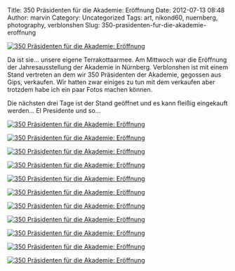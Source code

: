 Title: 350 Präsidenten für die Akademie: Eröffnung
Date: 2012-07-13 08:48
Author: marvin
Category: Uncategorized
Tags: art, nikond60, nuernberg, photography, verblonshen
Slug: 350-prasidenten-fur-die-akademie-eroffnung

[![350 Präsidenten für die Akademie:
Eröffnung](http://farm8.staticflickr.com/7137/7560607154_b02b416a6a_c.jpg)](http://www.flickr.com/photos/marvinxsteadfast/7560607154/ "350 Präsidenten für die Akademie: Eröffnung by marvinxsteadfast, on Flickr, via Patr")

Da ist sie... unsere eigene Terrakottaarmee. Am Mittwoch war die
Eröffnung der Jahresausstellung der Akademie in Nürnberg. Verblonshen
ist mit einem Stand vertreten an dem wir 350 Präsidenten der Akademie,
gegossen aus Gips, verkaufen. Wir hatten zwar einiges zu tun mit dem
verkaufen aber trotzdem habe ich ein paar Fotos machen können.

Die nächsten drei Tage ist der Stand geöffnet und es kann fleißig
eingekauft werden... El Presidente und so...

[![350 Präsidenten für die Akademie:
Eröffnung](http://farm8.staticflickr.com/7126/7560605418_1999005817_c.jpg)](http://www.flickr.com/photos/marvinxsteadfast/7560605418/ "350 Präsidenten für die Akademie: Eröffnung by marvinxsteadfast, on Flickr, via Patr")

[![350 Präsidenten für die Akademie:
Eröffnung](http://farm8.staticflickr.com/7249/7560604556_50ed5cd0cc_c.jpg)](http://www.flickr.com/photos/marvinxsteadfast/7560604556/ "350 Präsidenten für die Akademie: Eröffnung by marvinxsteadfast, on Flickr, via Patr")

[![350 Präsidenten für die Akademie:
Eröffnung](http://farm9.staticflickr.com/8167/7560603416_2059fda2d6_c.jpg)](http://www.flickr.com/photos/marvinxsteadfast/7560603416/ "350 Präsidenten für die Akademie: Eröffnung by marvinxsteadfast, on Flickr, via Patr")

[![350 Präsidenten für die Akademie:
Eröffnung](http://farm9.staticflickr.com/8026/7560601370_068ff4ff46_c.jpg)](http://www.flickr.com/photos/marvinxsteadfast/7560601370/ "350 Präsidenten für die Akademie: Eröffnung by marvinxsteadfast, on Flickr, via Patr")

[![350 Präsidenten für die Akademie:
Eröffnung](http://farm9.staticflickr.com/8141/7560602196_f7d9dc7b43_c.jpg)](http://www.flickr.com/photos/marvinxsteadfast/7560602196/ "350 Präsidenten für die Akademie: Eröffnung by marvinxsteadfast, on Flickr, via Patr")

[![350 Präsidenten für die Akademie:
Eröffnung](http://farm9.staticflickr.com/8430/7560599378_205583d9f6_c.jpg)](http://www.flickr.com/photos/marvinxsteadfast/7560599378/ "350 Präsidenten für die Akademie: Eröffnung by marvinxsteadfast, on Flickr, via Patr")

[![350 Präsidenten für die Akademie:
Eröffnung](http://farm9.staticflickr.com/8433/7560600472_d86c1fe9d6_c.jpg)](http://www.flickr.com/photos/marvinxsteadfast/7560600472/ "350 Präsidenten für die Akademie: Eröffnung by marvinxsteadfast, on Flickr, via Patr")

[![350 Präsidenten für die Akademie:
Eröffnung](http://farm8.staticflickr.com/7115/7560597372_60768590f5_c.jpg)](http://www.flickr.com/photos/marvinxsteadfast/7560597372/ "350 Präsidenten für die Akademie: Eröffnung by marvinxsteadfast, on Flickr, via Patr")

[![350 Präsidenten für die Akademie:
Eröffnung](http://farm8.staticflickr.com/7268/7560598454_5927531ccf_c.jpg)](http://www.flickr.com/photos/marvinxsteadfast/7560598454/ "350 Präsidenten für die Akademie: Eröffnung by marvinxsteadfast, on Flickr, via Patr")

[![350 Präsidenten für die Akademie:
Eröffnung](http://farm9.staticflickr.com/8164/7560596282_d9790d7549_c.jpg)](http://www.flickr.com/photos/marvinxsteadfast/7560596282/ "350 Präsidenten für die Akademie: Eröffnung by marvinxsteadfast, on Flickr, via Patr")

[![350 Präsidenten für die Akademie:
Eröffnung](http://farm9.staticflickr.com/8153/7560595326_49bfd02309_c.jpg)](http://www.flickr.com/photos/marvinxsteadfast/7560595326/ "350 Präsidenten für die Akademie: Eröffnung by marvinxsteadfast, on Flickr, via Patr")

